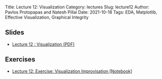 Title: Lecture 12: Visualization
Category: lectures
Slug: lecture12
Author: Pavlos Protopapas and Natesh Pillai
Date: 2021-10-18
Tags: EDA, Matplotlib, Effective Visualization, Graphical Integrity

## Slides
- [Lecture 12 : Visualization (PDF)]({attach}presentation/Lecture12_Visualization_2021.pdf)

## Exercises
- [Lecture 12: Exercise: Visualization Improvisation [Notebook]]({filename}notebook/L14_Ex1_solutions.ipynb)